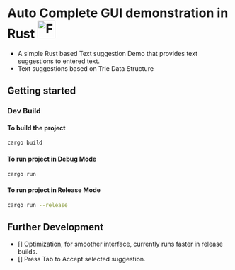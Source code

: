 # Auto Complete GUI demonstration in Rust <img src="https://www.rustacean.net/assets/rustacean-flat-happy.svg" width="40" alt="Ferris the Crab">

* A simple Rust based Text suggestion Demo that provides text suggestions to entered text.
* Text suggestions based on Trie Data Structure

## Getting started

### Dev Build

#### To build the project
```bash
cargo build
```

#### To run project in Debug Mode

```bash
cargo run
```


#### To run project in Release Mode

```bash
cargo run --release
```

## Further Development
- [] Optimization, for smoother interface, currently runs faster in release builds.
- [] Press Tab to Accept selected suggestion.


